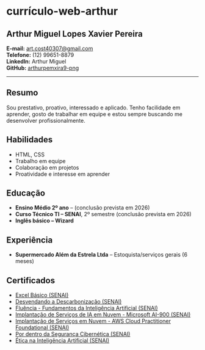 # currículo-web-arthur  

## Arthur Miguel Lopes Xavier Pereira  

**E-mail:** art.cost40307@gmail.com  
**Telefone:** (12) 99651-8879  
**LinkedIn:** Arthur Miguel  
**GitHub:** [arthurpemxira9-png](https://github.com/arthurpemxira9-png)  

---

## Resumo  
Sou prestativo, proativo, interessado e aplicado. Tenho facilidade em aprender, gosto de trabalhar em equipe e estou sempre buscando me desenvolver profissionalmente.  

## Habilidades  
- HTML, CSS  
- Trabalho em equipe  
- Colaboração em projetos  
- Proatividade e interesse em aprender  

## Educação  
- **Ensino Médio 2º ano** – (conclusão prevista em 2026)  
- **Curso Técnico TI – SENAI**, 2º semestre (conclusão prevista em 2026)  
- **Inglês básico – Wizard**  

## Experiência  
- **Supermercado Além da Estrela Ltda** – Estoquista/serviços gerais (6 meses)  

## Certificados  
- [Excel Básico (SENAI)](Certificado_Excel%20Básic.pdf)  
- [Desvendando a Descarbonização (SENAI)](Certificado_Desvendando%20a%20Descarbonizaçã.pdf)  
- [Fluência - Fundamentos da Inteligência Artificial (SENAI)](Certificado_FLUÊNCIA%20-%20FUNDAMENTOS%20DA%20INTELIGÊNCIA%20ARTIFICIA.pdf)  
- [Implantação de Serviços de IA em Nuvem - Microsoft AI-900 (SENAI)](Certificado_Implantação%20de%20Serviços%20de%20Inteligência%20Artificial%20em%20Nuvem%20-%20Microsoft%20AI-90%20(1).pdf)  
- [Implantação de Serviços em Nuvem - AWS Cloud Practitioner Foundational (SENAI)](Certificado_Implantação%20de%20Serviços%20em%20Nuvem%20-%20AWS%20Cloud%20Practitioner%20Foundationa%20(1).pdf)  
- [Por dentro da Segurança Cibernética (SENAI)](Certificado_Por%20dentro%20da%20Segurança%20Cibernétic.pdf)  
- [Ética na Inteligência Artificial (SENAI)](Certificado_Ética%20na%20Inteligência%20Artificia.pdf)  
